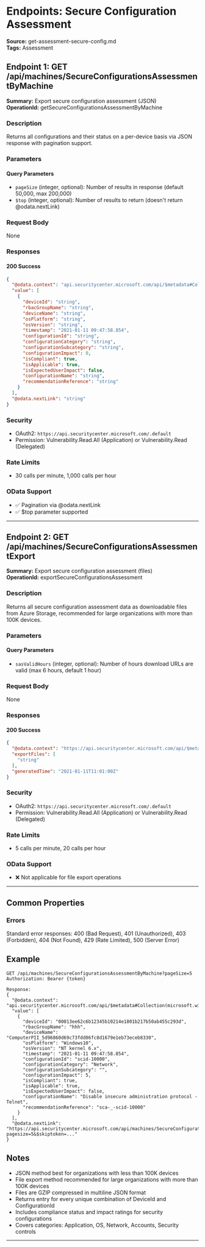 # Endpoints: Secure Configuration Assessment

**Source:** get-assessment-secure-config.md  
**Tags:** Assessment  

## Endpoint 1: GET /api/machines/SecureConfigurationsAssessmentByMachine

**Summary:** Export secure configuration assessment (JSON)  
**OperationId:** getSecureConfigurationsAssessmentByMachine

### Description
Returns all configurations and their status on a per-device basis via JSON response with pagination support.

### Parameters
#### Query Parameters
- `pageSize` (integer, optional): Number of results in response (default 50,000, max 200,000)
- `$top` (integer, optional): Number of results to return (doesn't return @odata.nextLink)

### Request Body
None

### Responses
#### 200 Success
```json
{
  "@odata.context": "api.securitycenter.microsoft.com/api/$metadata#Collection(microsoft.windowsDefenderATP.api.AssetConfiguration)",
  "value": [
    {
      "deviceId": "string",
      "rbacGroupName": "string",
      "deviceName": "string",
      "osPlatform": "string",
      "osVersion": "string",
      "timestamp": "2021-01-11 09:47:58.854",
      "configurationId": "string",
      "configurationCategory": "string",
      "configurationSubcategory": "string",
      "configurationImpact": 0,
      "isCompliant": true,
      "isApplicable": true,
      "isExpectedUserImpact": false,
      "configurationName": "string",
      "recommendationReference": "string"
    }
  ],
  "@odata.nextLink": "string"
}
```

### Security
- OAuth2: `https://api.securitycenter.microsoft.com/.default`
- Permission: Vulnerability.Read.All (Application) or Vulnerability.Read (Delegated)

### Rate Limits
- 30 calls per minute, 1,000 calls per hour

### OData Support
- ✅ Pagination via @odata.nextLink
- ✅ $top parameter supported

---

## Endpoint 2: GET /api/machines/SecureConfigurationsAssessmentExport

**Summary:** Export secure configuration assessment (files)  
**OperationId:** exportSecureConfigurationsAssessment

### Description
Returns all secure configuration assessment data as downloadable files from Azure Storage, recommended for large organizations with more than 100K devices.

### Parameters
#### Query Parameters
- `sasValidHours` (integer, optional): Number of hours download URLs are valid (max 6 hours, default 1 hour)

### Request Body
None

### Responses
#### 200 Success
```json
{
  "@odata.context": "https://api.securitycenter.microsoft.com/api/$metadata#contoso.windowsDefenderATP.api.ExportFilesResponse",
  "exportFiles": [
    "string"
  ],
  "generatedTime": "2021-01-11T11:01:00Z"
}
```

### Security
- OAuth2: `https://api.securitycenter.microsoft.com/.default`
- Permission: Vulnerability.Read.All (Application) or Vulnerability.Read (Delegated)

### Rate Limits
- 5 calls per minute, 20 calls per hour

### OData Support
- ❌ Not applicable for file export operations

---

## Common Properties

### Errors
Standard error responses: 400 (Bad Request), 401 (Unauthorized), 403 (Forbidden), 404 (Not Found), 429 (Rate Limited), 500 (Server Error)

## Example
```http
GET /api/machines/SecureConfigurationsAssessmentByMachine?pageSize=5
Authorization: Bearer {token}

Response:
{
  "@odata.context": "api.securitycenter.microsoft.com/api/$metadata#Collection(microsoft.windowsDefenderATP.api.AssetConfiguration)",
  "value": [
    {
      "deviceId": "00013ee62c6b12345b10214e1801b217b50ab455c293d",
      "rbacGroupName": "hhh",
      "deviceName": "ComputerPII_5d96860d69c73fdd06fc8d1679e1eb73eceb8330",
      "osPlatform": "Windows10",
      "osVersion": "NT kernel 6.x",
      "timestamp": "2021-01-11 09:47:58.854",
      "configurationId": "scid-10000",
      "configurationCategory": "Network",
      "configurationSubcategory": "",
      "configurationImpact": 5,
      "isCompliant": true,
      "isApplicable": true,
      "isExpectedUserImpact": false,
      "configurationName": "Disable insecure administration protocol - Telnet",
      "recommendationReference": "sca-_-scid-10000"
    }
  ],
  "@odata.nextLink": "https://api.securitycenter.microsoft.com/api/machines/SecureConfigurationsAssessmentByMachine?pagesize=5&$skiptoken=..."
}
```

## Notes
- JSON method best for organizations with less than 100K devices
- File export method recommended for large organizations with more than 100K devices
- Files are GZIP compressed in multiline JSON format
- Returns entry for every unique combination of DeviceId and ConfigurationId
- Includes compliance status and impact ratings for security configurations
- Covers categories: Application, OS, Network, Accounts, Security controls

---
